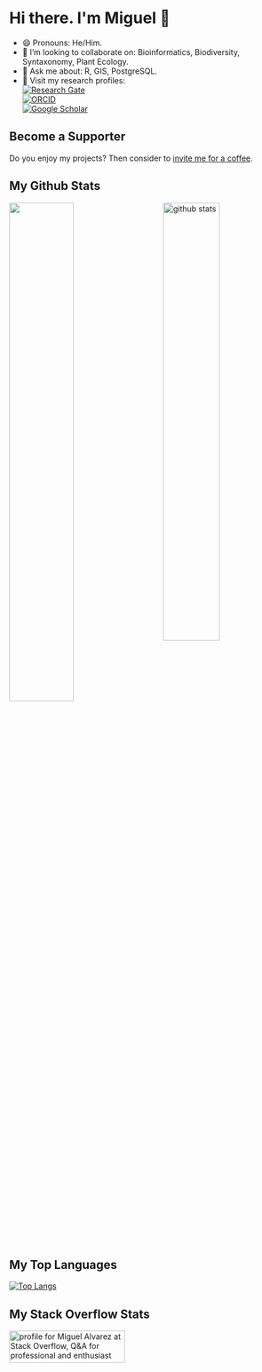 # Hi there. I'm Miguel 👋

- 😄 Pronouns: He/Him.
- 👯 I’m looking to collaborate on: Bioinformatics, Biodiversity, Syntaxonomy, Plant Ecology.
- 💬 Ask me about: R, GIS, PostgreSQL.
- :page_facing_up: Visit my research profiles:\
  [![Research Gate](https://img.shields.io/badge/Research_Gate-M_Alvarez-brightgreen.svg)](https://www.researchgate.net/profile/Miguel-Alvarez-9)\
  [![ORCID](https://img.shields.io/badge/ORCID-0000--0003--1500--1834-green.svg)](https://orcid.org/0000-0003-1500-1834)\
  [![Google Scholar](https://img.shields.io/badge/Google_Scholar-M_Alvarez-blue.svg)](https://scholar.google.de/citations?user=z29UaXQAAAAJ&hl)

## Become a Supporter

Do you enjoy my projects? Then consider to [invite me for a coffee](https://www.buymeacoffee.com/kamapu).


## My Github Stats

<img src="https://github-readme-stats.vercel.app/api?username=kamapu&show_icons=true&theme=gotham" alt="github stats" width="45%" align="right"/>
<img src="https://github-readme-streak-stats.herokuapp.com/?user=kamapu&theme=dark" width="48%" >

## My Top Languages

[![Top Langs](https://github-readme-stats.vercel.app/api/top-langs/?username=kamapu&exclude_repo=kamapu,kamapu.github.io)](https://github.com/kamapu/github-readme-stats)

## My Stack Overflow Stats

<a href="https://stackoverflow.com/users/5846398/miguel-alvarez"><img src="https://stackoverflow.com/users/flair/5846398.png" width="208" height="58" alt="profile for Miguel Alvarez at Stack Overflow, Q&amp;A for professional and enthusiast programmers" title="profile for Miguel Alvarez at Stack Overflow, Q&amp;A for professional and enthusiast programmers"></a>

<!--
**kamapu/kamapu** is a ✨ _special_ ✨ repository because its `README.md` (this file) appears on your GitHub profile.

Here are some ideas to get you started:

- 🔭 I’m currently working on ...
- 🌱 I’m currently learning ...
- 👯 I’m looking to collaborate on ...
- 🤔 I’m looking for help with ...
- 💬 Ask me about ...
- 📫 How to reach me: ...
- 😄 Pronouns: ...
- ⚡ Fun fact: ...
-->
